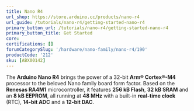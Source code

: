 ```yaml
---
title: Nano R4
url_shop: https://store.arduino.cc/products/nano-r4
url_guide: /tutorials/nano-r4/getting-started-nano-r4
primary_button_url: /tutorials/nano-r4/getting-started-nano-r4
primary_button_title: Get Started
core: 
certifications: []
forumCategorySlug: '/hardware/nano-family/nano-r4/190'
productCode: '212'
sku: [ABX00142]
---
```


The **Arduino Nano R4** brings the power of a 32-bit **Arm® Cortex®-M4** processor to the beloved Nano family board form factor. Based on the **Renesas RA4M1** microcontroller, it features **256 kB Flash**, **32 kB SRAM** and an **8 kB EEPROM**, all running at **48 MHz** with a built-in **real-time clock** (RTC), **14-bit ADC** and a **12-bit DAC**.
